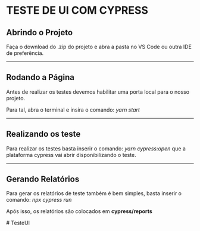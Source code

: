 <h1>TESTE DE UI COM CYPRESS</h1>

<h2>Abrindo o Projeto</h2>
<p>Faça o download do .zip do projeto e abra a pasta no VS Code ou outra IDE de preferência.</p>
<hr/>
<h2>Rodando a Página</h2>
<p>Antes de realizar os testes devemos habilitar uma porta local para o nosso projeto.</p>
<p>Para tal, abra o terminal e insira o comando: <em>yarn start</em></p>
<hr/>
<h2>Realizando os teste</h2>
<p>Para realizar os testes basta inserir o comando: <em>yarn cypress:open</em> que a plataforma cypress vai abrir disponibilizando o teste.</p>
<hr/>
<h2>Gerando Relatórios</h2>
<p>Para gerar os relatórios de teste também é bem simples, basta inserir o comando: <em>npx cypress run</em></p>
<p>Após isso, os relatórios são colocados em <b>cypress/reports</b></p>#   T e s t e U I  
 